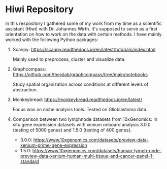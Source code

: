 # Hiwi Repository

In this respository I gathered some of my work from my time as a scientific assistant (Hiwi) with Dr. Johannes Wirth. It's supposed to serve as a first orientation on how to work on the data with certain methods. I have mainly worked with the following Python packages:

1. Scanpy: https://scanpy.readthedocs.io/en/latest/tutorials/index.html
   
   Mainly used to preprocess, cluster and visualize data.
3. Graphcompass: https://github.com/theislab/graphcompass/tree/main/notebooks

   Study spatial organization across conditions at different levels of abstraction.
5. Monkeybread: https://monkeybread.readthedocs.io/en/latest/

   Focus was on niche analysis tools. Tested on Glioblastoma data.
6. Comparison between two lymphnode datasets from 10xGenomics: In situ gene expression datasets with xenium onboard analysis 3.0.0 (testing of 5000 genes) and 1.5.0 (testing of 400 genes).

   - 3.0.0: https://www.10xgenomics.com/datasets/preview-data-xenium-prime-gene-expression
   - 1.5.0: https://www.10xgenomics.com/datasets/human-lymph-node-preview-data-xenium-human-multi-tissue-and-cancer-panel-1-standard

